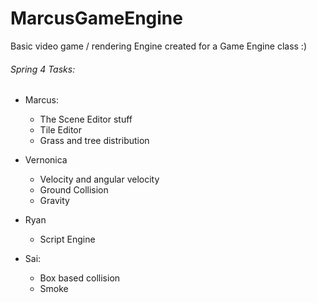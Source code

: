 MarcusGameEngine
================

Basic video game / rendering Engine created for a Game Engine class :)


###### Spring 4 Tasks:

* Marcus:
  * The Scene Editor stuff
  * Tile Editor
  * Grass and tree distribution

* Vernonica
  * Velocity and angular velocity
  * Ground Collision
  * Gravity
  
* Ryan
  * Script Engine

* Sai:
  * Box based collision
  * Smoke
  
